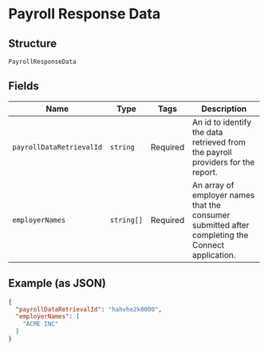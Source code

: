 
# Payroll Response Data

## Structure

`PayrollResponseData`

## Fields

| Name | Type | Tags | Description |
|  --- | --- | --- | --- |
| `payrollDataRetrievalId` | `string` | Required | An id to identify the data retrieved from the payroll providers for the report. |
| `employerNames` | `string[]` | Required | An array of employer names that the consumer submitted after completing the Connect application. |

## Example (as JSON)

```json
{
  "payrollDataRetrievalId": "hahvhe2k0000",
  "employerNames": [
    "ACME INC"
  ]
}
```

